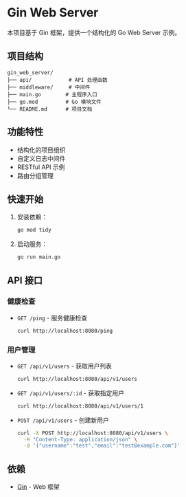 # Gin Web Server

本项目基于 Gin 框架，提供一个结构化的 Go Web Server 示例。

## 项目结构

```
gin_web_server/
├── api/            # API 处理函数
├── middleware/     # 中间件
├── main.go        # 主程序入口
├── go.mod         # Go 模块文件
└── README.md      # 项目文档
```

## 功能特性

- 结构化的项目组织
- 自定义日志中间件
- RESTful API 示例
- 路由分组管理

## 快速开始

1. 安装依赖：
   ```bash
   go mod tidy
   ```
2. 启动服务：
   ```bash
   go run main.go
   ```

## API 接口

### 健康检查
- `GET /ping` - 服务健康检查
  ```bash
  curl http://localhost:8080/ping
  ```

### 用户管理
- `GET /api/v1/users` - 获取用户列表
  ```bash
  curl http://localhost:8080/api/v1/users
  ```
- `GET /api/v1/users/:id` - 获取指定用户
  ```bash
  curl http://localhost:8080/api/v1/users/1
  ```
- `POST /api/v1/users` - 创建新用户
  ```bash
  curl -X POST http://localhost:8080/api/v1/users \
    -H "Content-Type: application/json" \
    -d '{"username":"test","email":"test@example.com"}'
  ```

## 依赖
- [Gin](https://github.com/gin-gonic/gin) - Web 框架
